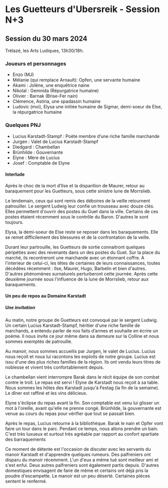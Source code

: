 # Les Guetteurs d'Ubersreik - Session N+3

## Session du 30 mars 2024

Trélazé, les Arts Ludiques, 13h30/18h.

### Joueurs et personnages

- Enzo (MJ)
- Mélanie (qui remplace Arnault): Opfen, une servante humaine
- Akami : Jolène, une enquêtrice naine
- Nikolaï : Gemnida (Répurgatrice humaine)
- Olivier : Barnak (Brise-Fer nain)
- Clémence, Astiria, une spadassin humaine
- Ludovic (moi), Elysa une initiée humaine de Sigmar, demi-soeur de Else, la répurgatrice humaine

### Quelques PNJ

- Lucius Karstadt-Stampf : Poète membre d’une riche famille marchande
- Jurgen : Valet de Lucius Karstadt-Stampf
- Diedgard : Chambellan
- Brünhilde : Gouvernante
- Elyne : Mère de Lucius
- Josef : Comptable de Elyne

#### Interlude

Après le choc de la mort d’Ilse et la disparition de Maurer, retour au baraquement pour les Guetteurs, sous cette sinistre lune de Morrslieb.

Le lendemain, ceux qui sont remis des déboires de la veille retournent patrouiller.
Le sergent Ludwig leur confie un trousseau avec douze clés.
Elles permettent d'ouvrir des postes du Guet dans la ville.
Certains de ces postes étaient récemment sous le contrôle du Baron.
D'autres le sont toujours.

Elysa, la demi-soeur de Else reste se reposer dans les baraquements. Elle se remet difficilement des blessures et de la confrontation de la veille.

Durant leur partrouille, les Guetteurs de sortie connaitront quelques péripéties avec des revenants dans un des postes du Guet.
Sur la place du marché, ils recontreront une marchande avec un étonnant coffre.
A l'interieur de celui-ci, les têtes de certaines de leurs connaissances, toutes décédées récemment : Ilse, Maurer, Hugo, Barbelin et bien d'autres.
D'autres phénomènes surnaturels perturberont cette journée.
Après cette deuxième journée sous l'influence de la lune de Morrslieb, retour aux baraquements.

#### Un peu de repos au Domaine Karstadt

##### Une invitation

Au matin, notre groupe de Guetteurs est convoqué par le sergent Ludwig.
Un certain Lucius Karstadt-Stampf, héritier d'une riche famille de marchands, a entendu parler de nos faits d’armes et souhaite en écrire un poème.
Il nous invite ce jour même dans sa demeure sur la Colline et nous sommes exemptés de patrouille.

Au manoir, nous sommes accueilis par Jurgen, le valet de Lucius.
Lucius nous reçoit et nous lui racontons les exploits de notre groupe.
Lucius est issu d'une des plus riches familles de la région.
Ils ont vendu leurs titres de noblesse et vivent très confortablement depuis.

Le chambellan vient interrompre Barak dans le récit équipe de son combat contre le troll.
Le repas est servi ! Elyne de Karstadt nous reçoit à sa table.
Nous sommes les hôtes des Karstadt jusqu'à Festag (la fin de la semaine).
Le dîner est raffiné et les vins délicieux.

Elyne s'éclipse du repas avant la fin.
Son comptable est venu lui glisser un mot à l'oreille, avant qu'elle ne prenne congé.
Brünhilde, la gouvernante est venue au cours du repas pour vérifier que tout se passait bien.

Après le repas, Lucius retourne à la bibliothèque.
Barak le nain et Opfer vont faire un tour dans le parc.
Pendant ce temps, nous allons prendre un bain. C'est très luxueux et
surtout très agréable par rapport au confort spartiate des barraquements

Ce moment de détente est l'occasion de discuter avec les servants du manoir Karstadt et d'apprendre quelques rumeurs.
Des palfreniers ont disparu du manoir récemment.
L'un d'eux a même tué sont meilleur ami et s'est enfui.
Deux autres palfreniers sont également partis depuis.
D'autres domestiques envisagent de faire de même et certains ont déjà pris la poudre d'escampette.
Le manoir est un peu déserté. Certaines pièces sentent le renfermé.
